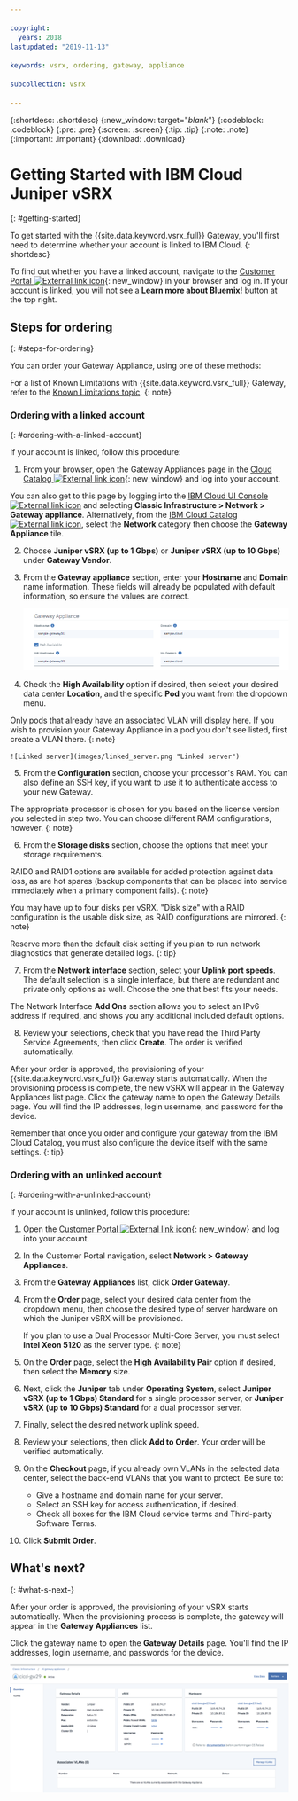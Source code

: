 ```yaml
---

copyright:
  years: 2018
lastupdated: "2019-11-13"

keywords: vsrx, ordering, gateway, appliance

subcollection: vsrx

---
```


{:shortdesc: .shortdesc}
{:new_window: target="_blank_"}
{:codeblock: .codeblock}
{:pre: .pre}
{:screen: .screen}
{:tip: .tip}
{:note: .note}
{:important: .important}
{:download: .download}

# Getting Started with IBM Cloud Juniper vSRX
{: #getting-started}

To get started with the {{site.data.keyword.vsrx_full}} Gateway, you'll first need to determine whether your account is linked to IBM Cloud.
{: shortdesc}

To find out whether you have a linked account, navigate to the [Customer Portal ![External link icon](../../icons/launch-glyph.svg "External link icon")](https://control.softlayer.com/){: new_window} in your browser and log in. If your account is linked, you will not see a **Learn more about Bluemix!** button at the top right.

## Steps for ordering
{: #steps-for-ordering}

You can order your Gateway Appliance, using one of these methods:

For a list of Known Limitations with {{site.data.keyword.vsrx_full}} Gateway, refer to the [Known Limitations topic](/docs/infrastructure/vsrx?topic=vsrx-known-limitations-for-ibm-cloud-juniper-vsrx).
{: note}

### Ordering with a linked account
{: #ordering-with-a-linked-account}

If your account is linked, follow this procedure:

1. From your browser, open the Gateway Appliances page in the [Cloud Catalog ![External link icon](../../icons/launch-glyph.svg "External link icon")](https://cloud.ibm.com/gen1/infrastructure/provision/gateway){: new_window} and log into your account.

  You can also get to this page by logging into the [IBM Cloud UI Console ![External link icon](../../icons/launch-glyph.svg "External link icon")](https://cloud.ibm.com) and selecting **Classic Infrastructure > Network > Gateway appliance**.
Alternatively, from the [IBM Cloud Catalog ![External link icon](../../icons/launch-glyph.svg "External link icon")](https://cloud.ibm.com/catalog), select the **Network** category then choose the **Gateway Appliance** tile.

2. Choose **Juniper vSRX (up to 1 Gbps)** or **Juniper vSRX (up to 10 Gbps)** under **Gateway Vendor**.

3. From the **Gateway appliance** section, enter your **Hostname** and **Domain** name information. These fields will already be populated with default information, so ensure the values are correct.

	![Linked order](images/linked_order.png "Linked order")

4. Check the **High Availability** option if desired, then select your desired data center **Location**, and the specific **Pod** you want from the dropdown menu.

  Only pods that already have an associated VLAN will display here. If you wish to provision your Gateway Appliance in a pod you don't see listed, first create a VLAN there.
  {: note}

	![Linked server](images/linked_server.png "Linked server")

5. From the **Configuration** section, choose your processor's RAM. You can also define an SSH key, if you want to use it to authenticate access to your new Gateway.

  The appropriate processor is chosen for you based on the license version you selected in step two. You can choose different RAM configurations, however.
  {: note}

6. From the **Storage disks** section, choose the options that meet your storage requirements.

  RAID0 and RAID1 options are available for added protection against data loss, as are hot spares (backup components that can be placed into service immediately when a primary component fails).
  {: note}

  You may have up to four disks per vSRX. "Disk size" with a RAID configuration is the usable disk size, as RAID configurations are mirrored.
  {: note}

  Reserve more than the default disk setting if you plan to run network diagnostics that generate detailed logs.
  {: tip}

7. From the **Network interface** section, select your **Uplink port speeds**. The default selection is a single interface, but there are redundant and private only options as well. Choose the one that best fits your needs.

  The Network Interface **Add Ons** section allows you to select an IPv6 address if required, and shows you any additional included default options.

8. Review your selections, check that you have read the Third Party Service Agreements, then click **Create**. The order is verified automatically.

After your order is approved, the provisioning of your {{site.data.keyword.vsrx_full}} Gateway starts automatically. When the provisioning process is complete, the new vSRX will appear in the Gateway Appliances list page. Click the gateway name to open the Gateway Details page. You will find the IP addresses, login username, and password for the device.  

Remember that once you order and configure your gateway from the IBM Cloud Catalog, you must also configure the device itself with the same settings.
{: tip}

### Ordering with an unlinked account
{: #ordering-with-a-unlinked-account}

If your account is unlinked, follow this procedure:

1.	Open the [Customer Portal ![External link icon](../../icons/launch-glyph.svg "External link icon")](https://control.softlayer.com/){: new_window} and log into your account.
2.	In the Customer Portal navigation, select **Network > Gateway Appliances**.
3.	From the **Gateway Appliances** list, click **Order Gateway**.
4.	From the **Order** page, select your desired data center from the dropdown menu, then choose the desired type of server hardware on which the Juniper vSRX will be provisioned.

	If you plan to use a Dual Processor Multi-Core Server, you must select **Intel Xeon 5120** as the server type.
  {: note}

5.	On the **Order** page, select the **High Availability Pair** option if desired, then select the **Memory** size.
6. 	Next, click the **Juniper** tab under **Operating System**, select **Juniper vSRX (up to 1 Gbps) Standard** for a single processor server, or **Juniper vSRX (up to 10 Gbps) Standard** for a dual processor server.
7. 	Finally, select the desired network uplink speed.
8.	Review your selections, then click **Add to Order**. Your order will be verified automatically.
9.	On the **Checkout** page, if you already own VLANs in the selected data center, select the back-end VLANs that you want to protect. Be sure to:
	* Give a hostname and domain name for your server.
	* Select an SSH key for access authentication, if desired.
	* Check all boxes for the IBM Cloud service terms and Third-party Software Terms.
10. Click **Submit Order**.

## What's next?
{: #what-s-next-}

After your order is approved, the provisioning of your vSRX starts automatically. When the provisioning process is complete, the gateway will appear in the **Gateway Appliances** list.

Click the gateway name to open the **Gateway Details** page. You'll find the IP addresses, login username, and passwords for the device.

![After ordering](images/after_order.png "After ordering")
